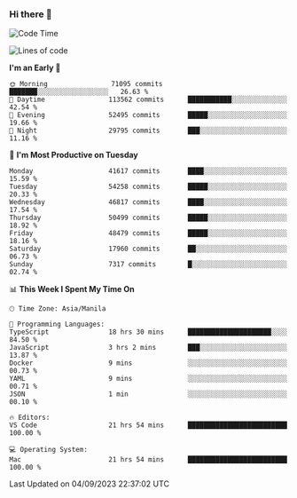 ### Hi there 👋

<!--START_SECTION:waka-->
![Code Time](http://img.shields.io/badge/Code%20Time-4%2C291%20hrs%2049%20mins-blue)

![Lines of code](https://img.shields.io/badge/From%20Hello%20World%20I%27ve%20Written-105.3%20million%20lines%20of%20code-blue)

**I'm an Early 🐤** 

```text
🌞 Morning                71095 commits       ███████░░░░░░░░░░░░░░░░░░   26.63 % 
🌆 Daytime                113562 commits      ███████████░░░░░░░░░░░░░░   42.54 % 
🌃 Evening                52495 commits       █████░░░░░░░░░░░░░░░░░░░░   19.66 % 
🌙 Night                  29795 commits       ███░░░░░░░░░░░░░░░░░░░░░░   11.16 % 
```
📅 **I'm Most Productive on Tuesday** 

```text
Monday                   41617 commits       ████░░░░░░░░░░░░░░░░░░░░░   15.59 % 
Tuesday                  54258 commits       █████░░░░░░░░░░░░░░░░░░░░   20.33 % 
Wednesday                46817 commits       ████░░░░░░░░░░░░░░░░░░░░░   17.54 % 
Thursday                 50499 commits       █████░░░░░░░░░░░░░░░░░░░░   18.92 % 
Friday                   48479 commits       █████░░░░░░░░░░░░░░░░░░░░   18.16 % 
Saturday                 17960 commits       ██░░░░░░░░░░░░░░░░░░░░░░░   06.73 % 
Sunday                   7317 commits        █░░░░░░░░░░░░░░░░░░░░░░░░   02.74 % 
```


📊 **This Week I Spent My Time On** 

```text
🕑︎ Time Zone: Asia/Manila

💬 Programming Languages: 
TypeScript               18 hrs 30 mins      █████████████████████░░░░   84.50 % 
JavaScript               3 hrs 2 mins        ███░░░░░░░░░░░░░░░░░░░░░░   13.87 % 
Docker                   9 mins              ░░░░░░░░░░░░░░░░░░░░░░░░░   00.73 % 
YAML                     9 mins              ░░░░░░░░░░░░░░░░░░░░░░░░░   00.71 % 
JSON                     1 min               ░░░░░░░░░░░░░░░░░░░░░░░░░   00.10 % 

🔥 Editors: 
VS Code                  21 hrs 54 mins      █████████████████████████   100.00 % 

💻 Operating System: 
Mac                      21 hrs 54 mins      █████████████████████████   100.00 % 
```


 Last Updated on 04/09/2023 22:37:02 UTC
<!--END_SECTION:waka-->


<!--
**rad182/rad182** is a ✨ _special_ ✨ repository because its `README.md` (this file) appears on your GitHub profile.

Here are some ideas to get you started:

- 🔭 I’m currently working on ...
- 🌱 I’m currently learning ...
- 👯 I’m looking to collaborate on ...
- 🤔 I’m looking for help with ...
- 💬 Ask me about ...
- 📫 How to reach me: ...
- 😄 Pronouns: ...
- ⚡ Fun fact: ...
-->

